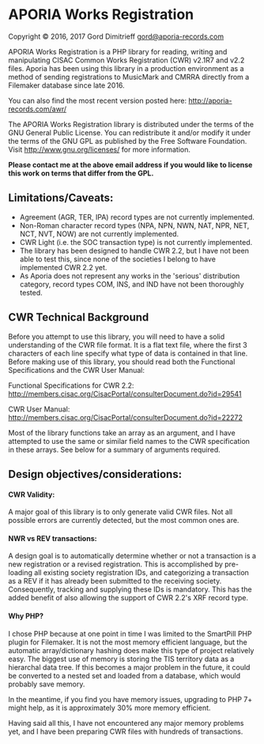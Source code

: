 # APORIA Works Registration
Copyright © 2016, 2017 Gord Dimitrieff <gord@aporia-records.com>

APORIA Works Registration is a PHP library for reading, writing and manipulating CISAC Common Works Registration (CWR) v2.1R7 and v2.2 files. Aporia has been using this library in a production environment as a method of sending registrations to MusicMark and CMRRA directly from a Filemaker database since late 2016.

You can also find the most recent version posted here: http://aporia-records.com/awr/

The APORIA Works Registration library is distributed under the terms of the GNU General Public License.  You can redistribute it and/or modify it under the terms of the GNU GPL as published by the Free Software Foundation.  Visit http://www.gnu.org/licenses/ for more information.

**Please contact me at the above email address if you would like to license this work on terms that differ from the GPL.**

## Limitations/Caveats:
* Agreement (AGR, TER, IPA) record types are not currently implemented.
* Non-Roman character record types (NPA, NPN, NWN, NAT, NPR, NET, NCT, NVT, NOW) are not currently implemented.
* CWR Light (i.e. the SOC transaction type) is not currently implemented.
* The library has been designed to handle CWR 2.2, but I have not been able to test this, since none of the societies I belong to have implemented CWR 2.2 yet.
* As Aporia does not represent any works in the 'serious' distribution category, record types COM, INS, and IND have not been thoroughly tested.

## CWR Technical Background
Before you attempt to use this library, you will need to have a solid understanding of the CWR file format.  It is a flat text file, where the first 3 characters of each line specify what type of data is contained in that line.  Before making use of this library, you should read both the Functional Specifications and the CWR User Manual:

Functional Specifications for CWR 2.2:
http://members.cisac.org/CisacPortal/consulterDocument.do?id=29541

CWR User Manual:
http://members.cisac.org/CisacPortal/consulterDocument.do?id=22272

Most of the library functions take an array as an argument, and I have attempted to use the same or similar field names to the CWR specification in these arrays.  See below for a summary of arguments required.

## Design objectives/considerations:
#### CWR Validity:
A major goal of this library is to only generate valid CWR files.  Not all possible errors are currently detected, but the most common ones are.

#### NWR vs REV transactions:
A design goal is to automatically determine whether or not a transaction is a new registration or a revised registration.  This is accomplished by pre-loading all existing society registration IDs, and categorizing a transaction as a REV if it has already been submitted to the receiving society.  Consequently, tracking and supplying these IDs is mandatory.  This has the added benefit of also allowing the support of CWR 2.2's XRF record type.

#### Why PHP? 
I chose PHP because at one point in time I was limited to the SmartPill PHP plugin for Filemaker.  It is not the most memory efficient language, but the automatic array/dictionary hashing does make this type of project relatively easy.  The biggest use of memory is storing the TIS territory data as a hierarchal data tree.  If this becomes a major problem in the future, it could be converted to a nested set and loaded from a database, which would probably save memory.

In the meantime, if you find you have memory issues, upgrading to PHP 7+ might help, as it is approximately 30% more memory efficient. 

Having said all this, I have not encountered any major memory problems yet, and I have been preparing CWR files with hundreds of transactions.
